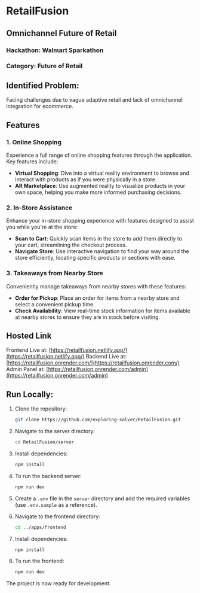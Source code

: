 # RetailFusion

## Omnichannel Future of Retail

### Hackathon: Walmart Sparkathon
### Category: Future of Retail

## Identified Problem:

Facing challenges due to vague adaptive retail and lack of omnichannel integration for ecommerce.

## Features

### 1. **Online Shopping**

Experience a full range of online shopping features through the application. Key features include:

- **Virtual Shopping**: Dive into a virtual reality environment to browse and interact with products as if you were physically in a store.
- **AR Marketplace**: Use augmented reality to visualize products in your own space, helping you make more informed purchasing decisions.

### 2. **In-Store Assistance**

Enhance your in-store shopping experience with features designed to assist you while you're at the store:

- **Scan to Cart**: Quickly scan items in the store to add them directly to your cart, streamlining the checkout process.
- **Navigate Store**: Use interactive navigation to find your way around the store efficiently, locating specific products or sections with ease.

### 3. **Takeaways from Nearby Store**

Conveniently manage takeaways from nearby stores with these features:

- **Order for Pickup**: Place an order for items from a nearby store and select a convenient pickup time.
- **Check Availability**: View real-time stock information for items available at nearby stores to ensure they are in stock before visiting.

## Hosted Link

Frontend Live at: [https://retailfusion.netlify.app/](https://retailfusion.netlify.app/)
Backend Live at: [https://retailfusion.onrender.com/](https://retailfusion.onrender.com/)
Admin Panel at: [https://retailfusion.onrender.com/admin](https://retailfusion.onrender.com/admin)

## Run Locally:

1. Clone the repository:

   ```sh
   git clone https://github.com/exploring-solver/RetailFusion.git
   ```

2. Navigate to the server directory:

   ```sh
   cd RetailFusion/server
   ```

3. Install dependencies:

   ```sh
   npm install
   ```

4. To run the backend server:

   ```sh
   npm run dev
   ```

5. Create a `.env` file in the `server` directory and add the required variables (use `.env.sample` as a reference).

6. Navigate to the frontend directory:

   ```sh
   cd ../apps/frontend
   ```

7. Install dependencies:

   ```sh
   npm install
   ```

8. To run the frontend:

   ```sh
   npm run dev
   ```

The project is now ready for development.
